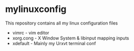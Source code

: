 # mylinuxconfig

This repository contains all my linux configuration files

* vimrc - vim editor
* xorg.cong - X Window System & libinput mapping inputs
* xdefault - Mainly my Urxvt terminal conf
